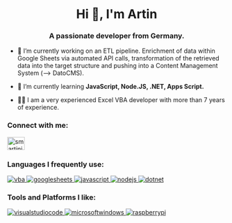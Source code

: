 <h1 align="center">Hi 👋, I'm Artin</h1>
<h3 align="center">A passionate developer from Germany.</h3>

- 🔭 I’m currently working on an ETL pipeline. Enrichment of data within Google Sheets via automated API calls, transformation of the retrieved data into the target structure and pushing into a Content Management System (--> DatoCMS). 

- 🌱 I’m currently learning **JavaScript, Node.JS, .NET, Apps Script.**

- 👨‍💻 I am a very experienced Excel VBA developer with more than 7 years of experience.

<h3 align="left">Connect with me:</h3>
<p align="left">
<a href="https://stackoverflow.com/users/9121235/smartini" target="blank"><img align="center" src="https://raw.githubusercontent.com/rahuldkjain/github-profile-readme-generator/master/src/images/icons/Social/stack-overflow.svg" alt="smartini" height="30" width="40" /></a>
</p>

<h3 align="left">Languages I frequently use:</h3>
<p align="left"> 

<a href="https://learn.microsoft.com/de-de/office/vba/api/overview/" target="_blank" rel="noreferrer"> <img src="https://img.shields.io/badge/Microsoft_VBA-217346?style=for-the-badge&logo=microsoft-excel&logoColor=white" alt="vba"/> </a> 
<a href="https://www.google.com/intl/de_de/sheets/about/" target="_blank" rel="noreferrer"> <img src="https://img.shields.io/badge/Google%20Sheets-34A853?style=for-the-badge&logo=Google_Sheets&logoColor=white" alt="googlesheets"/> </a>
<a href="https://developer.mozilla.org/en-US/docs/Web/JavaScript" target="_blank" rel="noreferrer"> <img src="https://img.shields.io/badge/JavaScript-F7DF1E?style=for-the-badge&logo=javascript&logoColor=black" alt="javascript"/> </a> 
<a href="https://nodejs.org/en/" target="_blank" rel="noreferrer"> <img src="https://img.shields.io/badge/Node.js-43853D?style=for-the-badge&logo=node.js&logoColor=white" alt="nodejs"/> </a>
<a href="https://dotnet.microsoft.com/" target="_blank" rel="noreferrer"> <img src="https://img.shields.io/badge/.NET-5C2D91?style=for-the-badge&logo=.net&logoColor=white" alt="dotnet"/> </a> 

<h3 align="left">Tools and Platforms I like:</h3>

<a href="https://code.visualstudio.com/" target="_blank" rel="noreferrer"> <img src="https://img.shields.io/badge/Visual_Studio_Code-0078D4?style=for-the-badge&logo=visual%20studio%20code&logoColor=white" alt="visualstudiocode"/> </a> 
<a href="https://www.microsoft.com/" target="_blank" rel="noreferrer"> <img src="https://img.shields.io/badge/Windows_10-0078D6?style=for-the-badge&logo=windows&logoColor=white" alt="microsoftwindows"/> </a> 
<a href="https://www.raspberrypi.org/" target="_blank" rel="noreferrer"> <img src="https://img.shields.io/badge/Raspberry%20Pi-A22846?style=for-the-badge&logo=Raspberry%20Pi&logoColor=white" alt="raspberrypi"/> </a> 


</p>
